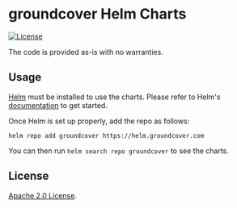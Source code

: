 # groundcover Helm Charts

[![License](https://img.shields.io/badge/License-Apache%202.0-blue.svg)](https://opensource.org/licenses/Apache-2.0)

The code is provided as-is with no warranties.

## Usage

[Helm](https://helm.sh) must be installed to use the charts.
Please refer to Helm's [documentation](https://helm.sh/docs/) to get started.

Once Helm is set up properly, add the repo as follows:

```console
helm repo add groundcover https://helm.groundcover.com
```

You can then run `helm search repo groundcover` to see the charts.

## License

[Apache 2.0 License](https://github.com/groundcover-com/helm-charts/blob/main/LICENSE).


